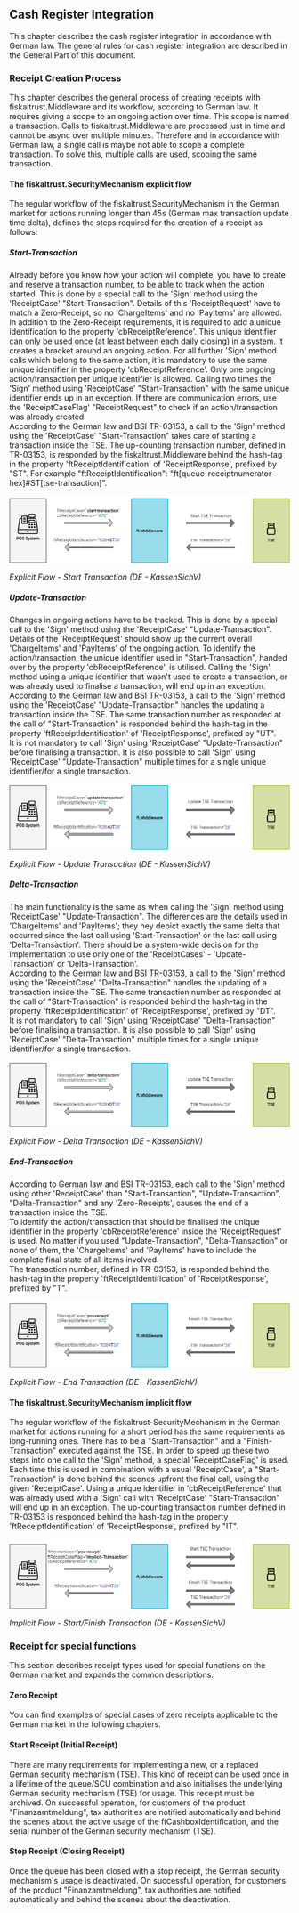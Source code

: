 ## Cash Register Integration

This chapter describes the cash register integration in accordance with German law. The general rules for cash register integration are described in the General Part of this document.

### Receipt Creation Process

This chapter describes the general process of creating receipts with fiskaltrust.Middleware and its workflow, according to German law. It requires giving a scope to an ongoing action over time. This scope is named a transaction. Calls to fiskaltrust.Middleware are processed just in time and cannot be async over multiple minutes. Therefore and in accordance with German law, a single call is maybe not able to scope a complete transaction. To solve this, multiple calls are used, scoping the same transaction.

#### The fiskaltrust.SecurityMechanism explicit flow

The regular workflow of the fiskaltrust.SecurityMechanism in the German market for actions running longer than 45s (German max transaction update time delta), defines the steps required for the creation of a receipt as follows:

##### Start-Transaction

Already before you know how your action will complete, you have to create and reserve a transaction number, to be able to track when the action started. This is done by a special call to the 'Sign' method using the 'ReceiptCase' "Start-Transaction". Details of this 'ReceiptRequest' have to match a Zero-Receipt, so no 'ChargeItems' and no 'PayItems' are allowed. In addition to the Zero-Receipt requirements, it is required to add a unique identification to the property 'cbReceiptReference'. This unique identifier can only be used once (at least between each daily closing) in a system. It creates a bracket around an ongoing action. For all further 'Sign' method calls which belong to the same action, it is mandatory to use the same unique identifier in the property 'cbReceiptReference'. Only one ongoing action/transaction per unique identifier is allowed. Calling two times the 'Sign' method using 'ReceiptCase' "Start-Transaction" with the same unique identifier ends up in an exception. If there are communication errors, use the 'ReceiptCaseFlag' "ReceiptRequest" to check if an action/transaction was already created.  
According to the German law and BSI TR-03153, a call to the 'Sign' method using the 'ReceiptCase' "Start-Transaction" takes care of starting a transaction inside the TSE. The up-counting transaction number, defined in TR-03153, is responded by the fiskaltrust.Middleware behind the hash-tag in the property 'ftReceiptIdentification' of 'ReceiptResponse', prefixed by "ST". For example "ftReceiptIdentification": "ft[queue-receiptnumerator-hex]#ST[tse-transaction]".

![explicit-flow-start-transaction](media/explicit-flow-start-transaction.png)

*Explicit Flow - Start Transaction (DE - KassenSichV)*

##### Update-Transaction

Changes in ongoing actions have to be tracked. This is done by a special call to the 'Sign' method using the 'ReceiptCase' "Update-Transaction". Details of the 'ReceiptRequest' should show up the current overall 'ChargeItems' and 'PayItems' of the ongoing action. To identify the action/transaction, the unique identifier used in "Start-Transaction", handed over by the property 'cbReceiptReference', is utilised. Calling the 'Sign' method using a unique identifier that wasn't used to create a transaction, or was already used to finalise a transaction, will end up in an exception. According to the German law and BSI TR-03153, a call to the 'Sign' method using the 'ReceiptCase' "Update-Transaction" handles the updating a transaction inside the TSE. The same transaction number as responded at the call of "Start-Transaction" is responded behind the hash-tag in the property 'ftReceiptIdentification' of 'ReceiptResponse', prefixed by "UT".  
It is not mandatory to call 'Sign' using 'ReceiptCase' "Update-Transaction" before finalising a transaction. It is also possible to call 'Sign' using 'ReceiptCase' "Update-Transaction" multiple times for a single unique identifier/for a single transaction.

![explicit-flow-update-transaction](media/explicit-flow-update-transaction.png)

*Explicit Flow - Update Transaction (DE - KassenSichV)*

##### Delta-Transaction

The main functionality is the same as when calling the 'Sign' method using 'ReceiptCase' "Update-Transaction". The differences are the details used in 'ChargeItems' and 'PayItems'; they hey depict exactly the same delta that occurred since the last call using 'Start-Transaction' or the last call using 'Delta-Transaction'. There should be a system-wide decision for the implementation to use only one of the 'ReceiptCases' - 'Update-Transaction' or 'Delta-Transaction'.  
According to the German law and BSI TR-03153, a call to the 'Sign' method using the 'ReceiptCase' "Delta-Transaction" handles the updating of a transaction inside the TSE. The same transaction number as responded at the call of "Start-Transaction" is responded behind the hash-tag in the property 'ftReceiptIdentification' of 'ReceiptResponse', prefixed by "DT".  
It is not mandatory to call 'Sign' using 'ReceiptCase' "Delta-Transaction" before finalising a transaction. It is also possible to call 'Sign' using 'ReceiptCase' "Delta-Transaction" multiple times for a single unique identifier/for a single transaction.

![explicit-flow-delta-transaction](media/explicit-flow-delta-transaction.png)

*Explicit Flow - Delta Transaction (DE - KassenSichV)*

##### End-Transaction

According to German law and BSI TR-03153, each call to the 'Sign' method using other 'ReceiptCase' than "Start-Transaction", "Update-Transaction", "Delta-Transaction" and any 'Zero-Receipts', causes the end of a transaction inside the TSE.  
To identify the action/transaction that should be finalised the unique identifier in the property 'cbReceiptReference' inside the 'ReceiptRequest' is used. No matter if you used "Update-Transaction", "Delta-Transaction" or none of them, the 'ChargeItems' and 'PayItems' have to include the complete final state of all items involved.  
The transaction number, defined in TR-03153, is responded behind the hash-tag in the property 'ftReceiptIdentification' of 'ReceiptResponse', prefixed by "T".

![explicit-flow-end-transaction](media/explicit-flow-end-transaction.png)

*Explicit Flow - End Transaction (DE - KassenSichV)*

#### The fiskaltrust.SecurityMechanism implicit flow

The regular workflow of the fiskaltrust-SecurityMechanism in the German market for actions running for a short period has the same requirements as long-running ones. There has to be a "Start-Transaction" and a "Finish-Transaction" executed against the TSE. In order to speed up these two steps into one call to the 'Sign' method, a special 'ReceiptCaseFlag' is used. Each time this is used in combination with a usual 'ReceiptCase', a "Start-Transaction" is done behind the scenes upfront the final call, using the given 'ReceiptCase'.
Using a unique identifier in 'cbReceiptReference' that was already used with a 'Sign' call with 'ReceiptCase' "Start-Transaction" will end up in an exception.
The up-counting transaction number defined in TR-03153 is responded behind the hash-tag in the property 'ftReceiptIdentification' of 'ReceiptResponse', prefixed by "IT".

![implicit-flow-start-finish-transaction](media/implicit-flow-start-finish-transaction.png)

*Implicit Flow - Start/Finish Transaction (DE - KassenSichV)*

### Receipt for special functions

This section describes receipt types used for special functions on the German market and expands the common descriptions.

#### Zero Receipt

You can find examples of special cases of zero receipts applicable to the German market in the following chapters.

#### Start Receipt (Initial Receipt)

There are many requirements for implementing a new, or a replaced German security mechanism (TSE). This kind of receipt can be used once in a lifetime of the queue/SCU combination and also initialises the underlying German security mechanism (TSE) for usage.
This receipt must be archived. On successful operation, for customers of the product "Finanzamtmeldung", tax authorities are notified automatically and behind the scenes about the active usage of the ftCashboxIdentification, and the serial number of the German security mechanism (TSE).

#### Stop Receipt (Closing Receipt)

Once the queue has been closed with a stop receipt, the German security mechanism's usage is deactivated.
On successful operation, for customers of the product "Finanzamtmeldung", tax authorities are notified automatically and behind the scenes about the deactivation.

